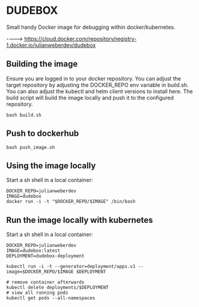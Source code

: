 # DUDEBOX

Small handy Docker image for debugging within docker/kubernetes.

----> https://cloud.docker.com/repository/registry-1.docker.io/julianweberdev/dudebox

## Building the image
Ensure you are logged in to your docker repository.
You can adjust the target repository by adjusting the DOCKER_REPO env variable in build.sh.
You can also adjust the kubectl and helm client versions to install here.
The build script will build the image locally and push it to the configured repository.

```
bash build.sh
```

## Push to dockerhub
```
bash push_image.sh
```

## Using the image locally
Start a sh shell in a local container:

```
DOCKER_REPO=julianweberdev
IMAGE=dudebox
docker run -i -t "$DOCKER_REPO/$IMAGE" /bin/bash
```

## Run the image locally with kubernetes
Start a sh shell in a local container:

```
DOCKER_REPO=julianweberdev
IMAGE=dudebox:latest
DEPLOYMENT=dudebox-deployment

kubectl run -i -t --generator=deployment/apps.v1 --image=$DOCKER_REPO/$IMAGE $DEPLOYMENT

# remove container afterwards
kubectl delete deployments/$DEPLOYMENT
# view all running pods
kubectl get pods --all-namespaces
